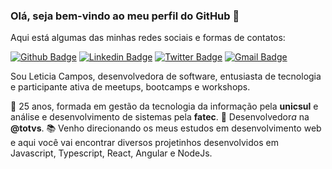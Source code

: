 ### Olá, seja bem-vindo ao meu perfil do GitHub 👋
Aqui está algumas das minhas redes sociais e formas de contatos:

[![Github Badge](https://img.shields.io/badge/-Github-000?style=flat-square&logo=Github&logoColor=white&link=https://github.com/leticiacamposs2)](https://github.com/leticiacamposs2)
[![Linkedin Badge](https://img.shields.io/badge/-LinkedIn-blue?style=flat-square&logo=Linkedin&logoColor=white&link=https://www.linkedin.com/in/leticiacamposs/)](https://www.linkedin.com/in/leticiacamposs/)
[![Twitter Badge](https://img.shields.io/badge/-Twitter-1ca0f1?style=flat-square&labelColor=1ca0f1&logo=twitter&logoColor=white&link=https://twitter.com/leehcamposs2)](https://twitter.com/leehcamposs2)
[![Gmail Badge](https://img.shields.io/badge/-leehcamposs@gmail.com-c14438?style=flat-square&logo=Gmail&logoColor=white&link=mailto:leehcamposs@gmail.com)](mailto:leehcamposs@gmail.com)

Sou Leticia Campos, desenvolvedora de software, entusiasta de tecnologia e participante ativa de meetups, bootcamps e workshops.

👩 25 anos, formada em gestão da tecnologia da informação pela <strong>unicsul</strong> e análise e desenvolvimento de sistemas pela <strong>fatec</strong>.
💼 Desenvolvedor<i>a</i> na <strong>@totvs</strong>.
📚 Venho direcionando os meus estudos em desenvolvimento web e aqui você vai encontrar diversos projetinhos desenvolvidos em Javascript, Typescript, React, Angular e NodeJs.
